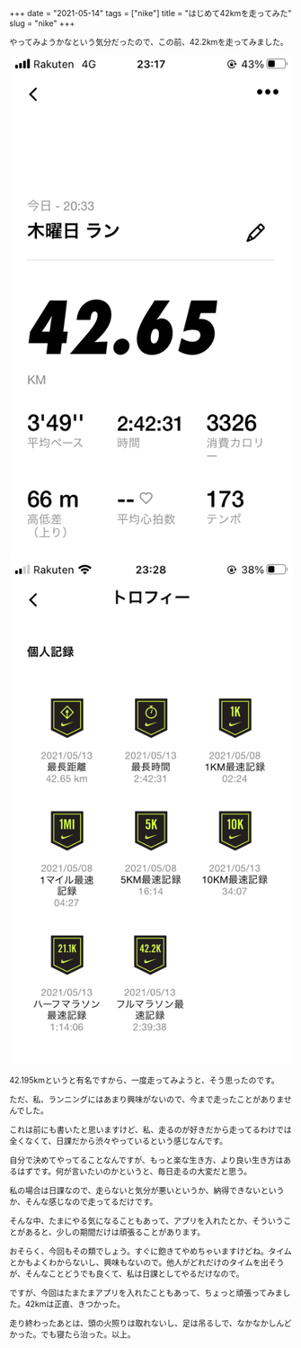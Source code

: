+++
date = "2021-05-14"
tags = ["nike"]
title = "はじめて42kmを走ってみた"
slug = "nike"
+++

やってみようかなという気分だったので、この前、42.2kmを走ってみました。

![](https://raw.githubusercontent.com/syui/img/master/other/nike_running_20210514_01.png)
![](https://raw.githubusercontent.com/syui/img/master/other/nike_running_20210514_02.png)

42.195kmというと有名ですから、一度走ってみようと、そう思ったのです。

ただ、私、ランニングにはあまり興味がないので、今まで走ったことがありませんでした。

これは前にも書いたと思いますけど、私、走るのが好きだから走ってるわけでは全くなくて、日課だから渋々やっているという感じなんです。

自分で決めてやってることなんですが、もっと楽な生き方、より良い生き方はあるはずです。何が言いたいのかというと、毎日走るの大変だと思う。

私の場合は日課なので、走らないと気分が悪いというか、納得できないというか、そんな感じなので走ってるだけです。

そんな中、たまにやる気になることもあって、アプリを入れたとか、そういうことがあると、少しの期間だけは頑張ることがあります。

おそらく、今回もその類でしょう。すぐに飽きてやめちゃいますけどね。タイムとかもよくわからないし、興味もないので。他人がどれだけのタイムを出そうが、そんなことどうでも良くて、私は日課としてやるだけなので。

ですが、今回はたまたまアプリを入れたこともあって、ちょっと頑張ってみました。42kmは正直、きつかった。

走り終わったあとは、頭の火照りは取れないし、足は吊るしで、なかなかしんどかった。でも寝たら治った。以上。

